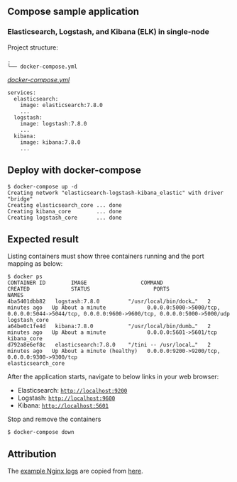 ## Compose sample application
### Elasticsearch, Logstash, and Kibana (ELK) in single-node

Project structure:
```
.
└── docker-compose.yml
```

[_docker-compose.yml_](docker-compose.yml)
```
services:
  elasticsearch:
    image: elasticsearch:7.8.0
    ...
  logstash:
    image: logstash:7.8.0
    ...
  kibana:
    image: kibana:7.8.0
    ...
```

## Deploy with docker-compose

```
$ docker-compose up -d
Creating network "elasticsearch-logstash-kibana_elastic" with driver "bridge"
Creating elasticsearch_core ... done
Creating kibana_core        ... done
Creating logstash_core      ... done
```

## Expected result

Listing containers must show three containers running and the port mapping as below:
```
$ docker ps
CONTAINER ID        IMAGE                 COMMAND                  CREATED             STATUS                    PORTS                                                                                            NAMES
4ba5401dbb82   logstash:7.8.0         "/usr/local/bin/dock…"   2 minutes ago   Up About a minute             0.0.0.0:5000->5000/tcp, 0.0.0.0:5044->5044/tcp, 0.0.0.0:9600->9600/tcp, 0.0.0.0:5000->5000/udp   logstash_core
a64be0c1fe4d   kibana:7.8.0           "/usr/local/bin/dumb…"   2 minutes ago   Up About a minute             0.0.0.0:5601->5601/tcp                                                                           kibana_core
d792a8e6ef8c   elasticsearch:7.8.0    "/tini -- /usr/local…"   2 minutes ago   Up About a minute (healthy)   0.0.0.0:9200->9200/tcp, 0.0.0.0:9300->9300/tcp                                                   elasticsearch_core
```

After the application starts, navigate to below links in your web browser:

* Elasticsearch: [`http://localhost:9200`](http://localhost:9200)
* Logstash: [`http://localhost:9600`](http://localhost:9600)
* Kibana: [`http://localhost:5601`](http://localhost:5601)

Stop and remove the containers
```
$ docker-compose down
```

## Attribution

The [example Nginx logs](https://github.com/docker/awesome-compose/tree/master/elasticsearch-logstash-kibana/logstash/nginx.log) are copied from [here](https://github.com/elastic/examples/blob/master/Common%20Data%20Formats/nginx_json_logs/nginx_json_logs).